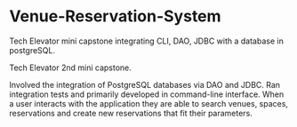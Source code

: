 # Venue-Reservation-System
Tech Elevator mini capstone integrating CLI, DAO, JDBC with a database in postgreSQL.

Tech Elevator 2nd mini capstone.

Involved the integration of PostgreSQL databases via DAO and JDBC. Ran integration tests and primarily developed in command-line interface. When a user interacts with the application they are able to search venues, spaces, reservations and create new reservations that fit their parameters.
